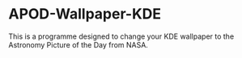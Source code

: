 # APOD-Wallpaper-KDE
This is a programme designed to change your KDE wallpaper to the Astronomy Picture of the Day from NASA. 
